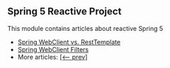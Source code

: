 ## Spring 5 Reactive Project

This module contains articles about reactive Spring 5 

- [Spring WebClient vs. RestTemplate](https://www.baeldung.com/spring-webclient-resttemplate)
- [Spring WebClient Filters](https://www.baeldung.com/spring-webclient-filters)
- More articles: [[<-- prev]](/spring-5-reactive)
